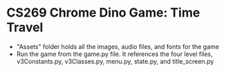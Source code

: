 # CS269 Chrome Dino Game: Time Travel

- "Assets" folder holds all the images, audio files, and fonts for the game
- Run the game from the game.py file. It references the four level files, v3Constants.py, v3Classes.py, menu.py, state.py, and title_screen.py

